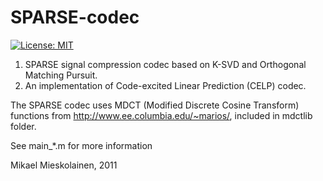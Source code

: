 # SPARSE-codec

[![License: MIT](https://img.shields.io/badge/License-MIT-yellow.svg)](https://opensource.org/licenses/MIT)

1. SPARSE signal compression codec based on K-SVD and Orthogonal Matching Pursuit.
2. An implementation of Code-excited Linear Prediction (CELP) codec.

The SPARSE codec uses MDCT (Modified Discrete Cosine Transform) functions from http://www.ee.columbia.edu/~marios/, included in mdctlib folder.

See main_*.m for more information

Mikael Mieskolainen, 2011
